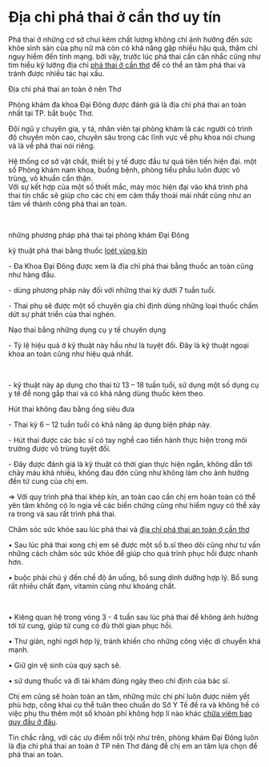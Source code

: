 <h1>Địa chỉ phá thai ở cần thơ uy tín</h1>
<p>Phá thai ở những cơ sở chui kém chất lượng không chỉ ảnh hưởng đến sức khỏe sinh sản của phụ nữ mà còn có khả năng gặp nhiều hậu quả, thậm chí nguy hiểm đến tính mạng. bởi vậy, trước lúc phá thai cần cân nhắc cũng như tìm hiểu kỹ lưỡng địa chỉ <a href="http://phongkhamdaidong.vn/dia-chi-pha-thai-an-toan-o-can-tho-76.html">phá thai ở cần thơ</a> để có thể an tâm phá thai và tránh được nhiều tác hại xấu.</p>

<p>Địa chỉ phá thai an toàn ở nên Thơ</p>

<p>Phòng khám đa khoa Đại Đông&nbsp;được đánh giá là địa chỉ phá thai an toàn nhất tại TP. bắt buộc Thơ.</p>

<p>Đội ngũ y chuyên gia, y tá, nhân viên tại phòng khám là các người có trình độ chuyên môn cao, chuyên sâu trong các lĩnh vực về phụ khoa nói chung và là về phá thai nói riêng.</p>

<p>Hệ thống cơ sở vật chất, thiết bị y tế được đầu tư quá tiên tiến hiện đại. một số Phòng khám nam khoa, buồng bệnh, phòng tiểu phẫu luôn được vô trùng, vô khuẩn cẩn thận.<br />
Với sự kết hợp của một số thiết mắc, máy móc hiện đại vào khá trình phá thai tin chắc sẽ giúp cho các chị em cảm thấy thoải mái nhất cũng như an tâm về thành công phá thai an toàn.</p>

<p>&nbsp;</p>

<p>những phương pháp phá thai tại phòng khám Đại Đông</p>

<p>kỹ thuật phá thai bằng thuốc&nbsp;<a href="http://phongkhamdaidong.vn/benh-lo-loet-o-bo-phan-sinh-duc-nam-va-nu-la-benh-gi-47.html">loét vùng kín</a></p>

<p>- Đa Khoa Đại Đông&nbsp;được xem là địa chỉ phá thai bằng thuốc an toàn cũng như hàng đầu.</p>

<p>- dùng phương pháp này đối với những thai kỳ dưới 7 tuần tuổi.</p>

<p>- Thai phụ sẽ được một số chuyên gia chỉ định dùng những loại thuốc chấm dứt sự phát triển của thai nghén.</p>

<p>Nạo thai bằng những dụng cụ y tế chuyên dụng</p>

<p>- Tỷ lệ hiệu quả ở kỹ thuật này hầu như là tuyệt đối. Đây là kỹ thuật ngoại khoa an toàn cũng như hiệu quả nhất.</p>

<p>&nbsp;</p>

<p>- kỹ thuật này áp dụng cho thai từ 13 &ndash; 18 tuần tuổi, sử dụng một số dụng cụ y tế để nong gắp thai và có khả năng dùng thuốc kèm theo.</p>

<p>Hút thai không đau bằng ống siêu đưa</p>

<p>- Thai kỳ 6 &ndash; 12 tuần tuổi có khả năng áp dụng biện pháp này.</p>

<p>- Hút thai được các bác sĩ có tay nghề cao tiến hành thực hiện trong môi trường được vô trùng tuyệt đối.</p>

<p>- Đây được đánh giá là kỹ thuật có thời gian thực hiện ngắn, không dẫn tới chảy máu khá nhiều, không đau đớn cũng như không làm cho ảnh hưởng đến tử cung của chị em.</p>

<p>=&gt; Với quy trình phá thai khép kín, an toàn cao cần chị em hoàn toàn có thể yên tâm không có lo ngịa về các biến chứng cũng như hiểm nguy có thể xảy ra trong và sau rất trình phá thai.</p>

<p>Chăm sóc sức khỏe sau lúc phá thai và&nbsp;<a href="http://phongkhamdaidong.vn/dia-chi-pha-thai-an-toan-o-can-tho-76.html">địa chỉ phá thai an toàn ở cần thơ</a></p>

<p>&bull; Sau lúc phá thai xong chị em sẽ được một số b.sĩ theo dõi cũng như tư vấn những cách chăm sóc sức khỏe để giúp cho quá trình phục hồi được nhanh hơn.</p>

<p>&bull; buộc phải chú ý đến chế độ ăn uống, bổ sung dinh dưỡng hợp lý. Bổ sung rất nhiều chất đạm, vitamin cũng như khoáng chất.</p>

<p>&nbsp;</p>

<p>&bull; Kiêng quan hệ trong vòng 3 - 4 tuần sau lúc phá thai để không ảnh hưởng tới tử cung, giúp tử cung có đủ thời gian phục hồi.</p>

<p>&bull; Thư giản, nghỉ ngơi hợp lý, tránh khiến cho những công việc di chuyển khá mạnh.</p>

<p>&bull; Giữ gìn vệ sinh của quý sạch sẽ.</p>

<p>&bull; sử dụng thuốc và đi tái khám đúng ngày theo chỉ định của bác sĩ.</p>

<p>Chị em cũng sẽ hoàn toàn an tâm, những mức chi phí luôn được niêm yết phù hợp, công khai cụ thể tuân theo chuẩn do Sở Y Tế đề ra và không hề có việc phụ thu thêm một số khoản phí không hợp lí nào khác <a href="http://phongkhamdaidong.vn/dia-chi-kham-chua-viem-bao-quy-dau-o-dau-tot-tphcm-32.html">chữa viêm bao quy đầu ở đâu</a>.</p>

<p>Tin chắc rằng, với các ưu điểm nổi trội như trên, phòng khám Đại Đông&nbsp;luôn là địa chỉ phá thai an toàn ở TP nên Thơ đáng để chị em an tâm lựa chọn để phá thai an toàn.</p>
